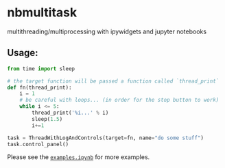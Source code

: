 # nbmultitask
multithreading/multiprocessing with ipywidgets and jupyter notebooks

## Usage:
```python
from time import sleep

# the target function will be passed a function called `thread_print`
def fn(thread_print):
    i = 1
    # be careful with loops... (in order for the stop button to work)
    while i <= 5:
        thread_print('%i...' % i)
        sleep(1.5)
        i+=1

task = ThreadWithLogAndControls(target=fn, name="do some stuff")
task.control_panel()
```

Please see the [`examples.ipynb`](http://nbviewer.jupyter.org/github/micahscopes/nbmultitask/blob/39b6f31b047e8a51a0fcb5c93ae4572684f877ce/examples.ipynb) for more examples.
